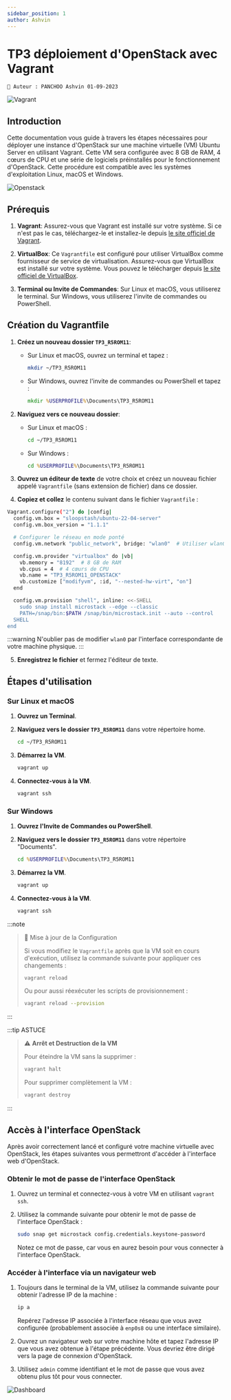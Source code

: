 ```yaml
---
sidebar_position: 1
author: Ashvin
---
```


# TP3 déploiement d'OpenStack avec Vagrant 
`📝 Auteur : PANCHOO Ashvin 01-09-2023`

![Vagrant](https://f4b1.com/files/img/old/vagrant-logo-vm.png)

## Introduction

Cette documentation vous guide à travers les étapes nécessaires pour déployer une instance d'OpenStack sur une machine virtuelle (VM) Ubuntu Server en utilisant Vagrant. Cette VM sera configurée avec 8 GB de RAM, 4 cœurs de CPU et une série de logiciels préinstallés pour le fonctionnement d'OpenStack. Cette procédure est compatible avec les systèmes d'exploitation Linux, macOS et Windows.

![Openstack](https://upload.wikimedia.org/wikipedia/commons/thumb/e/e6/OpenStack%C2%AE_Logo_2016.svg/800px-OpenStack%C2%AE_Logo_2016.svg.png)

## Prérequis

1. **Vagrant**: Assurez-vous que Vagrant est installé sur votre système. Si ce n'est pas le cas, téléchargez-le et installez-le depuis [le site officiel de Vagrant](https://www.vagrantup.com/downloads).

2. **VirtualBox**: Ce `Vagrantfile` est configuré pour utiliser VirtualBox comme fournisseur de service de virtualisation. Assurez-vous que VirtualBox est installé sur votre système. Vous pouvez le télécharger depuis [le site officiel de VirtualBox](https://www.virtualbox.org/wiki/Downloads).

3. **Terminal ou Invite de Commandes**: Sur Linux et macOS, vous utiliserez le terminal. Sur Windows, vous utiliserez l'invite de commandes ou PowerShell.

## Création du Vagrantfile

1. **Créez un nouveau dossier `TP3_R5ROM11`**:
    - Sur Linux et macOS, ouvrez un terminal et tapez :
        ```bash
        mkdir ~/TP3_R5ROM11
        ```
    - Sur Windows, ouvrez l'invite de commandes ou PowerShell et tapez :
        ```cmd
        mkdir %USERPROFILE%\Documents\TP3_R5ROM11
        ```
   
2. **Naviguez vers ce nouveau dossier**:
    - Sur Linux et macOS :
        ```bash
        cd ~/TP3_R5ROM11
        ```
    - Sur Windows :
        ```cmd
        cd %USERPROFILE%\Documents\TP3_R5ROM11
        ```

3. **Ouvrez un éditeur de texte** de votre choix et créez un nouveau fichier appelé `Vagrantfile` (sans extension de fichier) dans ce dossier.

4. **Copiez et collez** le contenu suivant dans le fichier `Vagrantfile` :

```bash
Vagrant.configure("2") do |config|
  config.vm.box = "sloopstash/ubuntu-22-04-server"
  config.vm.box_version = "1.1.1"

  # Configurer le réseau en mode ponté
  config.vm.network "public_network", bridge: "wlan0"  # Utiliser wlan0 pour le pont

  config.vm.provider "virtualbox" do |vb|
    vb.memory = "8192"  # 8 GB de RAM
    vb.cpus = 4  # 4 cœurs de CPU
    vb.name = "TP3_R5ROM11_OPENSTACK"
    vb.customize ["modifyvm", :id, "--nested-hw-virt", "on"]
  end

  config.vm.provision "shell", inline: <<-SHELL
    sudo snap install microstack --edge --classic
    PATH=/snap/bin:$PATH /snap/bin/microstack.init --auto --control
  SHELL
end

```
:::warning 
N'oublier pas de modifier `wlan0` par l'interface correspondante de votre machine physique.
:::

5. **Enregistrez le fichier** et fermez l'éditeur de texte.

## Étapes d'utilisation

### Sur Linux et macOS

1. **Ouvrez un Terminal**.

2. **Naviguez vers le dossier `TP3_R5ROM11`** dans votre répertoire home.

    ```bash
    cd ~/TP3_R5ROM11
    ```

3. **Démarrez la VM**.

    ```bash
    vagrant up
    ```

4. **Connectez-vous à la VM**.

    ```bash
    vagrant ssh
    ```

### Sur Windows

1. **Ouvrez l'Invite de Commandes ou PowerShell**.

2. **Naviguez vers le dossier `TP3_R5ROM11`** dans votre répertoire "Documents".

    ```cmd
    cd %USERPROFILE%\Documents\TP3_R5ROM11
    ```

3. **Démarrez la VM**.

    ```cmd
    vagrant up
    ```

4. **Connectez-vous à la VM**.

    ```cmd
    vagrant ssh
    ```



:::note  
> 🛑 Mise à jour de la Configuration
>
> Si vous modifiez le `Vagrantfile` après que la VM soit en cours d'exécution, utilisez la commande suivante pour appliquer ces changements :
> 
> ```bash
> vagrant reload
> ```
> 
> Ou pour aussi réexécuter les scripts de provisionnement :
> 
> ```bash
> vagrant reload --provision
> ```
:::

:::tip ASTUCE
> ⚠️ **Arrêt et Destruction de la VM**
> 
> Pour éteindre la VM sans la supprimer :
> 
> ```bash
> vagrant halt
> ```
> 
> Pour supprimer complètement la VM :
> 
> ```bash
> vagrant destroy
> ```
:::

## Accès à l'interface OpenStack

Après avoir correctement lancé et configuré votre machine virtuelle avec OpenStack, les étapes suivantes vous permettront d'accéder à l'interface web d'OpenStack.

### Obtenir le mot de passe de l'interface OpenStack

1. Ouvrez un terminal et connectez-vous à votre VM en utilisant `vagrant ssh`.

2. Utilisez la commande suivante pour obtenir le mot de passe de l'interface OpenStack :

    ```bash
    sudo snap get microstack config.credentials.keystone-password
    ```

    Notez ce mot de passe, car vous en aurez besoin pour vous connecter à l'interface OpenStack.

### Accéder à l'interface via un navigateur web

1. Toujours dans le terminal de la VM, utilisez la commande suivante pour obtenir l'adresse IP de la machine :

    ```bash
    ip a
    ```

    Repérez l'adresse IP associée à l'interface réseau que vous avez configurée (probablement associée à `enp0s8` ou une interface similaire).

2. Ouvrez un navigateur web sur votre machine hôte et tapez l'adresse IP que vous avez obtenue à l'étape précédente. Vous devriez être dirigé vers la page de connexion d'OpenStack.

3. Utilisez `admin` comme identifiant et le mot de passe que vous avez obtenu plus tôt pour vous connecter.

![Dashboard](https://i.ibb.co/Q92vVm9/image.png)
